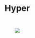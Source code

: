 <h1 align="center">Hyper</h1>

<br>

<p align="center">
    <img src="https://github-readme-stats.vercel.app/api?username=hyperbx&show_icons=true&title_color=D61111&text_color=FFECE9&icon_color=D61111&bg_color=181818"/>
</p>
